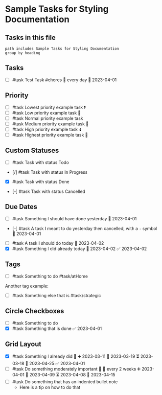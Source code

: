 # Sample Tasks for Styling Documentation

## Tasks in this file

```tasks
path includes Sample Tasks for Styling Documentation
group by heading
```

## Tasks

- [ ] #task Test Task #chores 🔁 every day 📅 2023-04-01

## Priority

- [ ] #task Lowest priority example task ⏬
- [ ] #task Low priority example task 🔽
- [ ] #task Normal priority example task
- [ ] #task Medium priority example task 🔼
- [ ] #task High priority example task ⏫
- [ ] #task Highest priority example task 🔺

## Custom Statuses

- [ ] #task Task with status Todo
- [/] #task Task with status In Progress
- [x] #task Task with status Done
- [-] #task Task with status Cancelled

## Due Dates

- [ ] #task Something I should have done yesterday 📅 2023-04-01
- [-] #task A task I meant to do yesterday then cancelled, with a `-` symbol 📅 2023-04-01
- [ ] #task A task I should do today 📅 2023-04-02
- [x] #task Something I did already today 📅 2023-04-02 ✅ 2023-04-02

## Tags

- [ ] #task Something to do #task/atHome

Another tag example:

- [ ] #task Something else that is #task/strategic

## Circle Checkboxes

- [ ] #task Something to do
- [x] #task Something that is done ✅ 2023-04-01

## Grid Layout

- [x] #task Something I already did 🔼 ➕ 2023-03-11 🛫 2023-03-19 ⏳ 2023-03-18 📅 2023-04-25 ✅ 2023-04-01
- [ ] #task Do something moderately important  🔼 🔁 every 2 weeks ➕ 2023-04-01  🛫 2023-04-09 ⏳ 2023-04-08 📅 2023-04-15
- [ ] #task Do something that has an indented bullet note
  - Here is a tip on how to do that
